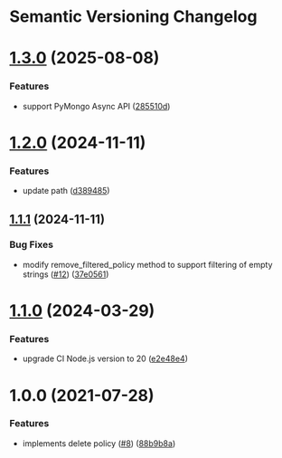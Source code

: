 # Semantic Versioning Changelog

# [1.3.0](https://github.com/officialpycasbin/pymongo-adapter/compare/v1.2.0...v1.3.0) (2025-08-08)


### Features

* support PyMongo Async API ([285510d](https://github.com/officialpycasbin/pymongo-adapter/commit/285510d1918c154d272921146c1b5dcc4b5f65be))

# [1.2.0](https://github.com/officialpycasbin/pymongo-adapter/compare/v1.1.1...v1.2.0) (2024-11-11)


### Features

* update path ([d389485](https://github.com/officialpycasbin/pymongo-adapter/commit/d38948567df33d4d13198f2fd41ae0eadd0f8035))

## [1.1.1](https://github.com/officialpycasbin/pymongo-adapter/compare/v1.1.0...v1.1.1) (2024-11-11)


### Bug Fixes

* modify remove_filtered_policy method to support filtering of empty strings ([#12](https://github.com/officialpycasbin/pymongo-adapter/issues/12)) ([37e0561](https://github.com/officialpycasbin/pymongo-adapter/commit/37e0561bb678f11f291360a6eaf58121db6b7630))

# [1.1.0](https://github.com/officialpycasbin/pymongo-adapter/compare/v1.0.0...v1.1.0) (2024-03-29)


### Features

* upgrade CI Node.js version to 20 ([e2e48e4](https://github.com/officialpycasbin/pymongo-adapter/commit/e2e48e456b2c4502e28ae6c58d31183959d66662))

# 1.0.0 (2021-07-28)


### Features

* implements delete policy ([#8](https://github.com/officialpycasbin/pymongo-adapter/issues/8)) ([88b9b8a](https://github.com/officialpycasbin/pymongo-adapter/commit/88b9b8a10c9401e2dded3995afb9c9d787564c59))
